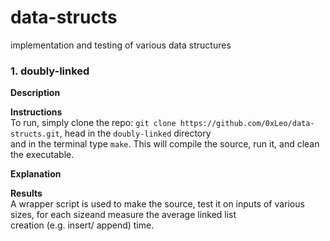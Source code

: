 # data-structs
implementation and testing of various data structures

### 1. doubly-linked

**Description**  

**Instructions**  
To run, simply clone the repo: ```git clone https://github.com/0xLeo/data-structs.git```, head in the ```doubly-linked``` directory  
 and in the terminal type ```make```. This will compile the source, run it, and clean the executable.
 
 **Explanation**  
 
 **Results**  
 A wrapper script is used to make the source, test it on inputs of various sizes, for each sizeand measure the average linked list  
 creation (e.g. insert/ append) time.
